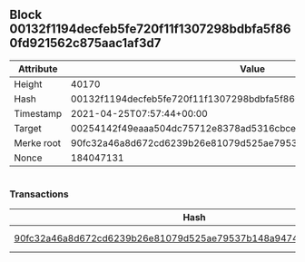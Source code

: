 ## Block 00132f1194decfeb5fe720f11f1307298bdbfa5f860fd921562c875aac1af3d7

Attribute | Value
--- | ---
Height | 40170
Hash | 00132f1194decfeb5fe720f11f1307298bdbfa5f860fd921562c875aac1af3d7
Timestamp | 2021-04-25T07:57:44+00:00
Target | 00254142f49eaaa504dc75712e8378ad5316cbcead634704b3734b6271167cc4
Merke root | 90fc32a46a8d672cd6239b26e81079d525ae79537b148a9474ff815e29176936
Nonce | 184047131

```

```

### Transactions

Hash | Amount
--- | ---
[90fc32a46a8d672cd6239b26e81079d525ae79537b148a9474ff815e29176936](90fc32a46a8d672cd6239b26e81079d525ae79537b148a9474ff815e29176936.md) | 10.00000000 SKEPTI 
